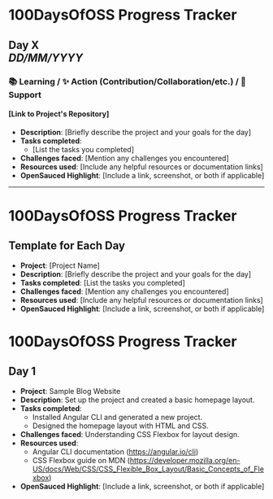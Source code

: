 <!-- My customized template -->

# 100DaysOfOSS Progress Tracker

## Day X <br> _DD/MM/YYYY_

<!-- Create new headings for each category -->

### 📚 Learning / ✨ Action (Contribution/Collaboration/etc.) / 🤝 Support

<!-- Create new headings for different project -->

#### [Link to Project's Repository]

- **Description**: [Briefly describe the project and your goals for the day]
- **Tasks completed**:
  - [List the tasks you completed]
- **Challenges faced**: [Mention any challenges you encountered]
- **Resources used**: [Include any helpful resources or documentation links]
- **OpenSauced Highlight**: [Include a link, screenshot, or both if applicable]

---

<!-- Open Sauced template and example -->

# 100DaysOfOSS Progress Tracker

## Template for Each Day

- **Project**: [Project Name]
- **Description**: [Briefly describe the project and your goals for the day]
- **Tasks completed**: [List the tasks you completed]
- **Challenges faced**: [Mention any challenges you encountered]
- **Resources used**: [Include any helpful resources or documentation links]
- **OpenSauced Highlight**: [Include a link, screenshot, or both if applicable]

# 100DaysOfOSS Progress Tracker

## Day 1

- **Project**: Sample Blog Website
- **Description**: Set up the project and created a basic homepage layout.
- **Tasks completed**:
  - Installed Angular CLI and generated a new project.
  - Designed the homepage layout with HTML and CSS.
- **Challenges faced**: Understanding CSS Flexbox for layout design.
- **Resources used**:
  - Angular CLI documentation (https://angular.io/cli)
  - CSS Flexbox guide on MDN (https://developer.mozilla.org/en-US/docs/Web/CSS/CSS_Flexible_Box_Layout/Basic_Concepts_of_Flexbox)
- **OpenSauced Highlight**: [Include a link, screenshot, or both if applicable]
